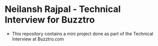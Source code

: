 # Neilansh Rajpal - Technical Interview for Buzztro
- This repository contains a mini project done as part of the Technical Interview at Buzztro.com
